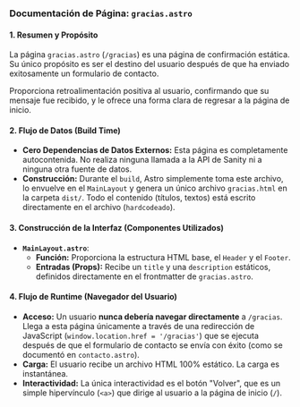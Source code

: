 ### Documentación de Página: `gracias.astro`

#### 1. Resumen y Propósito

La página `gracias.astro` (`/gracias`) es una página de confirmación estática. Su único propósito es ser el destino del usuario después de que ha enviado exitosamente un formulario de contacto.

Proporciona retroalimentación positiva al usuario, confirmando que su mensaje fue recibido, y le ofrece una forma clara de regresar a la página de inicio.

#### 2. Flujo de Datos (Build Time)

*   **Cero Dependencias de Datos Externos:** Esta página es completamente autocontenida. No realiza ninguna llamada a la API de Sanity ni a ninguna otra fuente de datos.
*   **Construcción:** Durante el `build`, Astro simplemente toma este archivo, lo envuelve en el `MainLayout` y genera un único archivo `gracias.html` en la carpeta `dist/`. Todo el contenido (títulos, textos) está escrito directamente en el archivo (`hardcodeado`).

#### 3. Construcción de la Interfaz (Componentes Utilizados)

*   **`MainLayout.astro`**:
    *   **Función:** Proporciona la estructura HTML base, el `Header` y el `Footer`.
    *   **Entradas (Props):** Recibe un `title` y una `description` estáticos, definidos directamente en el frontmatter de `gracias.astro`.

#### 4. Flujo de Runtime (Navegador del Usuario)

*   **Acceso:** Un usuario **nunca debería navegar directamente** a `/gracias`. Llega a esta página únicamente a través de una redirección de JavaScript (`window.location.href = '/gracias'`) que se ejecuta después de que el formulario de contacto se envía con éxito (como se documentó en `contacto.astro`).
*   **Carga:** El usuario recibe un archivo HTML 100% estático. La carga es instantánea.
*   **Interactividad:** La única interactividad es el botón "Volver", que es un simple hipervínculo (`<a>`) que dirige al usuario a la página de inicio (`/`).
